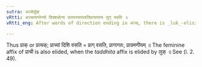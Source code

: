 ```yaml
---
sutra: अञ्चेर्लुक्
vRtti: अञ्चत्यन्तेभ्यो दिक्शब्देभ्य उत्तरस्यास्तातिप्रत्ययस्य लुग् भवति ॥
vRtti_eng: After words of direction ending in अञ्च्, there is _luk_-elision of the affix _astati_.

---
```

Thus प्राक् or प्रत्यक्; प्राच्यां दिशि वसति = प्राग् वसति, प्रागागतः, प्राग्रमणीयम् ॥ The feminine affix of प्राची is also elided, when the _taddhita_ affix is elided by लुक् ॥ See (l. 2. 49).
